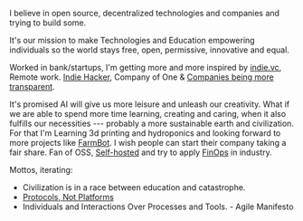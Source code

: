 I believe in open source, decentralized technologies and companies and trying to build some.

It\'s our mission to make Technologies and Education empowering individuals so the world stays free, open, permissive, innovative and equal.

Worked in bank/startups, I'm getting more and more inspired by [indie.vc](http://indie.vc/), Remote work. [Indie Hacker](https://www.indiehackers.com/), Company of One & [Companies being more transparent](https://www.slideshare.net/Bufferapp/buffer-culture-04).

It\'s promised AI will give us more leisure and unleash our creativity. What if we are able to spend more time learning, creating and caring, when it also fulfills our necessities --- probably a more sustainable earth and civilization. For that I'm Learning 3d printing and hydroponics and looking forward to more projects like [FarmBot](https://farm.bot/). I wish people can start their company taking a fair share. Fan of OSS, [Self-hosted](https://www.reddit.com/r/selfhosted/) and try to apply [FinOps](https://www.finops.org/) in industry.

Mottos, iterating:

- Civilization is in a race between education and catastrophe.
- [Protocols, Not Platforms](https://knightcolumbia.org/content/protocols-not-platforms-a-technological-approach-to-free-speech)
- Individuals and Interactions Over Processes and Tools. - Agile Manifesto
